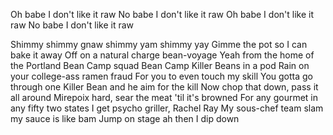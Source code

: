 Oh babe I don't like it raw
No babe I don't like it raw
Oh babe I don't like it raw
No babe I don't like it raw

Shimmy shimmy gnaw shimmy yam shimmy yay
Gimme the pot so I can bake it away
Off on a natural charge bean-voyage
Yeah from the home of the Portland Bean Camp squad
Bean Camp Killer Beans in a pod
Rain on your college-ass ramen fraud
For you to even touch my skill
You gotta go through one Killer Bean and he aim for the kill
Now chop that down, pass it all around
Mirepoix hard, sear the meat 'til it's browned
For any gourmet in any fifty two states
I get psycho griller, Rachel Ray
My sous-chef team slam my sauce is like bam
Jump on stage ah then I dip down